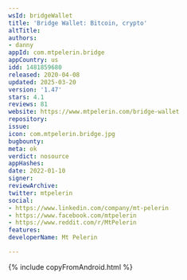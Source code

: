 ```yaml
---
wsId: bridgeWallet
title: 'Bridge Wallet: Bitcoin, crypto'
altTitle: 
authors:
- danny
appId: com.mtpelerin.bridge
appCountry: us
idd: 1481859680
released: 2020-04-08
updated: 2025-03-20
version: '1.47'
stars: 4.1
reviews: 81
website: https://www.mtpelerin.com/bridge-wallet
repository: 
issue: 
icon: com.mtpelerin.bridge.jpg
bugbounty: 
meta: ok
verdict: nosource
appHashes: 
date: 2022-01-10
signer: 
reviewArchive: 
twitter: mtpelerin
social:
- https://www.linkedin.com/company/mt-pelerin
- https://www.facebook.com/mtpelerin
- https://www.reddit.com/r/MtPelerin
features: 
developerName: Mt Pelerin

---
```


{% include copyFromAndroid.html %}
